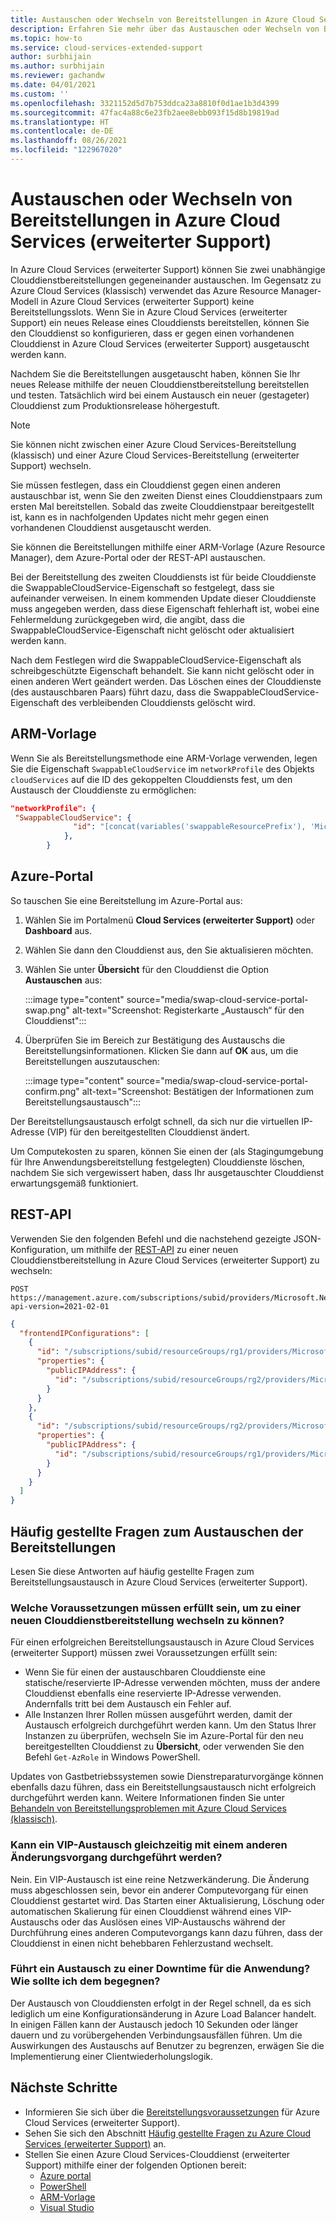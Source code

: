 ```yaml
---
title: Austauschen oder Wechseln von Bereitstellungen in Azure Cloud Services (erweiterter Support)
description: Erfahren Sie mehr über das Austauschen oder Wechseln von Bereitstellungen in Azure Cloud Services (erweiterter Support).
ms.topic: how-to
ms.service: cloud-services-extended-support
author: surbhijain
ms.author: surbhijain
ms.reviewer: gachandw
ms.date: 04/01/2021
ms.custom: ''
ms.openlocfilehash: 3321152d5d7b753ddca23a8810f0d1ae1b3d4399
ms.sourcegitcommit: 47fac4a88c6e23fb2aee8ebb093f15d8b19819ad
ms.translationtype: HT
ms.contentlocale: de-DE
ms.lasthandoff: 08/26/2021
ms.locfileid: "122967020"
---
```

# <a name="swap-or-switch-deployments-in-azure-cloud-services-extended-support"></a>Austauschen oder Wechseln von Bereitstellungen in Azure Cloud Services (erweiterter Support)

In Azure Cloud Services (erweiterter Support) können Sie zwei unabhängige Clouddienstbereitstellungen gegeneinander austauschen. Im Gegensatz zu Azure Cloud Services (klassisch) verwendet das Azure Resource Manager-Modell in Azure Cloud Services (erweiterter Support) keine Bereitstellungsslots. Wenn Sie in Azure Cloud Services (erweiterter Support) ein neues Release eines Clouddiensts bereitstellen, können Sie den Clouddienst so konfigurieren, dass er gegen einen vorhandenen Clouddienst in Azure Cloud Services (erweiterter Support) ausgetauscht werden kann.

Nachdem Sie die Bereitstellungen ausgetauscht haben, können Sie Ihr neues Release mithilfe der neuen Clouddienstbereitstellung bereitstellen und testen. Tatsächlich wird bei einem Austausch ein neuer (gestageter) Clouddienst zum Produktionsrelease höhergestuft.

> [!NOTE]
> Sie können nicht zwischen einer Azure Cloud Services-Bereitstellung (klassisch) und einer Azure Cloud Services-Bereitstellung (erweiterter Support) wechseln.

Sie müssen festlegen, dass ein Clouddienst gegen einen anderen austauschbar ist, wenn Sie den zweiten Dienst eines Clouddienstpaars zum ersten Mal bereitstellen. Sobald das zweite Clouddienstpaar bereitgestellt ist, kann es in nachfolgenden Updates nicht mehr gegen einen vorhandenen Clouddienst ausgetauscht werden.

Sie können die Bereitstellungen mithilfe einer ARM-Vorlage (Azure Resource Manager), dem Azure-Portal oder der REST-API austauschen.

Bei der Bereitstellung des zweiten Clouddiensts ist für beide Clouddienste die SwappableCloudService-Eigenschaft so festgelegt, dass sie aufeinander verweisen. In einem kommenden Update dieser Clouddienste muss angegeben werden, dass diese Eigenschaft fehlerhaft ist, wobei eine Fehlermeldung zurückgegeben wird, die angibt, dass die SwappableCloudService-Eigenschaft nicht gelöscht oder aktualisiert werden kann.

Nach dem Festlegen wird die SwappableCloudService-Eigenschaft als schreibgeschützte Eigenschaft behandelt. Sie kann nicht gelöscht oder in einen anderen Wert geändert werden. Das Löschen eines der Clouddienste (des austauschbaren Paars) führt dazu, dass die SwappableCloudService-Eigenschaft des verbleibenden Clouddiensts gelöscht wird.


## <a name="arm-template"></a>ARM-Vorlage

Wenn Sie als Bereitstellungsmethode eine ARM-Vorlage verwenden, legen Sie die Eigenschaft `SwappableCloudService` im `networkProfile` des Objekts `cloudServices` auf die ID des gekoppelten Clouddiensts fest, um den Austausch der Clouddienste zu ermöglichen:

```json
"networkProfile": {
 "SwappableCloudService": {
              "id": "[concat(variables('swappableResourcePrefix'), 'Microsoft.Compute/cloudServices/', parameters('cloudServicesToBeSwappedWith'))]"
            },
        }
```

## <a name="azure-portal"></a>Azure-Portal

So tauschen Sie eine Bereitstellung im Azure-Portal aus:

1. Wählen Sie im Portalmenü **Cloud Services (erweiterter Support)** oder **Dashboard** aus.
1. Wählen Sie dann den Clouddienst aus, den Sie aktualisieren möchten.
1. Wählen Sie unter **Übersicht** für den Clouddienst die Option **Austauschen** aus:

   :::image type="content" source="media/swap-cloud-service-portal-swap.png" alt-text="Screenshot: Registerkarte „Austausch“ für den Clouddienst":::

1. Überprüfen Sie im Bereich zur Bestätigung des Austauschs die Bereitstellungsinformationen. Klicken Sie dann auf **OK** aus, um die Bereitstellungen auszutauschen:

   :::image type="content" source="media/swap-cloud-service-portal-confirm.png" alt-text="Screenshot: Bestätigen der Informationen zum Bereitstellungsaustausch":::

Der Bereitstellungsaustausch erfolgt schnell, da sich nur die virtuellen IP-Adresse (VIP) für den bereitgestellten Clouddienst ändert.

Um Computekosten zu sparen, können Sie einen der (als Stagingumgebung für Ihre Anwendungsbereitstellung festgelegten) Clouddienste löschen, nachdem Sie sich vergewissert haben, dass Ihr ausgetauschter Clouddienst erwartungsgemäß funktioniert.

## <a name="rest-api"></a>REST-API

Verwenden Sie den folgenden Befehl und die nachstehend gezeigte JSON-Konfiguration, um mithilfe der [REST-API](https://review.docs.microsoft.com/rest/api/compute/load-balancers/swap-public-ip-addresses?branch=net202102) zu einer neuen Clouddienstbereitstellung in Azure Cloud Services (erweiterter Support) zu wechseln:

```http
POST https://management.azure.com/subscriptions/subid/providers/Microsoft.Network/locations/westus/setLoadBalancerFrontendPublicIpAddresses?api-version=2021-02-01
```

```json
{
  "frontendIPConfigurations": [
    {
      "id": "/subscriptions/subid/resourceGroups/rg1/providers/Microsoft.Network/loadBalancers/lb1/frontendIPConfigurations/lbfe1",
      "properties": {
        "publicIPAddress": {
          "id": "/subscriptions/subid/resourceGroups/rg2/providers/Microsoft.Network/publicIPAddresses/pip2"
        }
      }
    },
    {
      "id": "/subscriptions/subid/resourceGroups/rg2/providers/Microsoft.Network/loadBalancers/lb2/frontendIPConfigurations/lbfe2",
      "properties": {
        "publicIPAddress": {
          "id": "/subscriptions/subid/resourceGroups/rg1/providers/Microsoft.Network/publicIPAddresses/pip1"
        }
      }
    }
  ]
}
```

## <a name="common-questions-about-swapping-deployments"></a>Häufig gestellte Fragen zum Austauschen der Bereitstellungen

Lesen Sie diese Antworten auf häufig gestellte Fragen zum Bereitstellungsaustausch in Azure Cloud Services (erweiterter Support).

### <a name="what-are-the-prerequisites-for-swapping-to-a-new-cloud-services-deployment"></a>Welche Voraussetzungen müssen erfüllt sein, um zu einer neuen Clouddienstbereitstellung wechseln zu können?

Für einen erfolgreichen Bereitstellungsaustausch in Azure Cloud Services (erweiterter Support) müssen zwei Voraussetzungen erfüllt sein:

* Wenn Sie für einen der austauschbaren Clouddienste eine statische/reservierte IP-Adresse verwenden möchten, muss der andere Clouddienst ebenfalls eine reservierte IP-Adresse verwenden. Andernfalls tritt bei dem Austausch ein Fehler auf.
* Alle Instanzen Ihrer Rollen müssen ausgeführt werden, damit der Austausch erfolgreich durchgeführt werden kann. Um den Status Ihrer Instanzen zu überprüfen, wechseln Sie im Azure-Portal für den neu bereitgestellten Clouddienst zu **Übersicht**, oder verwenden Sie den Befehl `Get-AzRole` in Windows PowerShell.

Updates von Gastbetriebssystemen sowie Dienstreparaturvorgänge können ebenfalls dazu führen, dass ein Bereitstellungsaustausch nicht erfolgreich durchgeführt werden kann. Weitere Informationen finden Sie unter [Behandeln von Bereitstellungsproblemen mit Azure Cloud Services (klassisch)](../cloud-services/cloud-services-troubleshoot-deployment-problems.md).

### <a name="can-i-make-a-vip-swap-in-parallel-with-another-mutating-operation"></a>Kann ein VIP-Austausch gleichzeitig mit einem anderen Änderungsvorgang durchgeführt werden?

Nein. Ein VIP-Austausch ist eine reine Netzwerkänderung. Die Änderung muss abgeschlossen sein, bevor ein anderer Computevorgang für einen Clouddienst gestartet wird. Das Starten einer Aktualisierung, Löschung oder automatischen Skalierung für einen Clouddienst während eines VIP-Austauschs oder das Auslösen eines VIP-Austauschs während der Durchführung eines anderen Computevorgangs kann dazu führen, dass der Clouddienst in einen nicht behebbaren Fehlerzustand wechselt.

### <a name="does-a-swap-incur-downtime-for-my-application-and-how-should-i-handle-it"></a>Führt ein Austausch zu einer Downtime für die Anwendung? Wie sollte ich dem begegnen?

Der Austausch von Clouddiensten erfolgt in der Regel schnell, da es sich lediglich um eine Konfigurationsänderung in Azure Load Balancer handelt. In einigen Fällen kann der Austausch jedoch 10 Sekunden oder länger dauern und zu vorübergehenden Verbindungsausfällen führen. Um die Auswirkungen des Austauschs auf Benutzer zu begrenzen, erwägen Sie die Implementierung einer Clientwiederholungslogik.

## <a name="next-steps"></a>Nächste Schritte 

* Informieren Sie sich über die [Bereitstellungsvoraussetzungen](deploy-prerequisite.md) für Azure Cloud Services (erweiterter Support).
* Sehen Sie sich den Abschnitt [Häufig gestellte Fragen zu Azure Cloud Services (erweiterter Support)](faq.yml) an.
* Stellen Sie einen Azure Cloud Services-Clouddienst (erweiterter Support) mithilfe einer der folgenden Optionen bereit:
  * [Azure portal](deploy-portal.md)
  * [PowerShell](deploy-powershell.md)
  * [ARM-Vorlage](deploy-template.md)
  * [Visual Studio](deploy-visual-studio.md)
